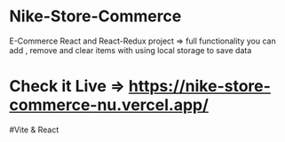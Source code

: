 # Nike-Store-Commerce
E-Commerce React and React-Redux project => full functionality you can add , remove and clear items with using local storage to save data
# Check it Live => https://nike-store-commerce-nu.vercel.app/
#Vite & React
